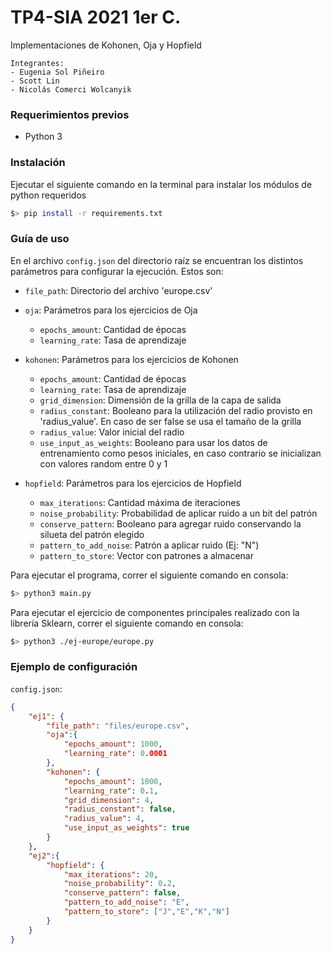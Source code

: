 # TP4-SIA 2021 1er C.

Implementaciones de Kohonen, Oja y Hopfield
```
Integrantes:
- Eugenia Sol Piñeiro
- Scott Lin
- Nicolás Comerci Wolcanyik
```

### Requerimientos previos
- Python 3


### Instalación

Ejecutar el siguiente comando en la terminal para instalar los módulos de python requeridos
```bash
$> pip install -r requirements.txt
```

### Guía de uso
En el archivo `config.json` del directorio raíz se encuentran los distintos parámetros para configurar la ejecución. Estos son:

- `file_path`: Directorio del archivo 'europe.csv'

- `oja`: Parámetros para los ejercicios de Oja
  - `epochs_amount`: Cantidad de épocas
  - `learning_rate`: Tasa de aprendizaje


- `kohonen`: Parámetros para los ejercicios de Kohonen
  - `epochs_amount`: Cantidad de épocas
  - `learning_rate`: Tasa de aprendizaje
  - `grid_dimension`: Dimensión de la grilla de la capa de salida
  - `radius_constant`: Booleano para la utilización del radio provisto en 'radius_value'. En caso de ser false se usa el tamaño de la grilla
  - `radius_value`: Valor inicial del radio
  - `use_input_as_weights`: Booleano para usar los datos de entrenamiento como pesos iniciales, en caso contrario se inicializan con valores random entre 0 y 1

- `hopfield`: Parámetros para los ejercicios de Hopfield
  - `max_iterations`: Cantidad máxima de iteraciones
  - `noise_probability`: Probabilidad de aplicar ruido a un bit del patrón
  - `conserve_pattern`: Booleano para agregar ruido conservando la silueta del patrón elegido
  - `pattern_to_add_noise`: Patrón a aplicar ruido (Ej: "N")
  - `pattern_to_store`: Vector con patrones a almacenar

Para ejecutar el programa, correr el siguiente comando en consola:
```bash
$> python3 main.py
```

Para ejecutar el ejercicio de componentes principales realizado con la librería Sklearn, correr el siguiente comando en consola:
```bash
$> python3 ./ej-europe/europe.py
```

### Ejemplo de configuración

`config.json`:
```json
{
    "ej1": {
        "file_path": "files/europe.csv",
        "oja":{
            "epochs_amount": 1000, 
            "learning_rate": 0.0001
        },
        "kohonen": {
            "epochs_amount": 1000, 
            "learning_rate": 0.1,
            "grid_dimension": 4, 
            "radius_constant": false,
            "radius_value": 4,
            "use_input_as_weights": true
        }
    },
    "ej2":{
        "hopfield": {
            "max_iterations": 20,
            "noise_probability": 0.2,
            "conserve_pattern": false, 
            "pattern_to_add_noise": "E",
            "pattern_to_store": ["J","E","K","N"]
        }
    }
}
```